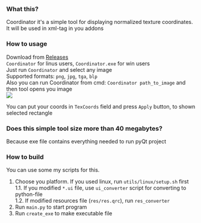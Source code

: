 ### What this?
Coordinator it's a simple tool for displaying normalized texture coordinates. It will be used in <TexCoord> xml-tag in you addons
### How to usage
Download from [Releases](https://github.com/ludwici/Coordinator/releases)  
`Coordinator` for linus users, `Coordinator.exe` for win users  
Just run `Coordinator` and select any image  
Supported formats: `png`, `jpg`, `tga`, `blp`  
Also you can run Coordinator from cmd:
`Coordinator path_to_image` and then tool opens you image  
![](https://i.imgur.com/1sLA4or.gif)

You can put your coords in `TexCoords` field and press `Apply` button, to shown selected rectangle

### Does this simple tool size more than 40 megabytes?
Because exe file contains everything needed to run pyQt project
### How to build
You can use some my scripts for this.
1. Choose you platform. If you used linux, run `utils/linux/setup.sh` first  
1.1. If you modified `*.ui` file, use `ui_converter` script for converting to python-file  
1.2. If modified resources file (`res/res.qrc`), run `res_converter`  
2. Run `main.py` to start program
3. Run `create_exe` to make executable file
